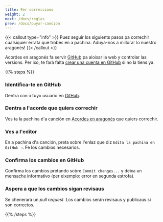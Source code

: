 ```yaml
---
title: Fer correccions
weight: 2
next: /docs/reglas
prev: /docs/puyar-cancion
---
```


{{< callout type="info" >}}
  Puez seguir los siguients pasos pa correchir cualsiquier errata que trobes en a pachina. Aduya-nos a millorar lo nuestro aragonés!
{{< /callout >}}

Acordes en aragonés fa servir [GitHub](https://github.com) pa aloixar la web y controlar las versions. Per ixo, te fará falta [crear una cuenta en GitHub](https://github.com/join) si no la tiens ya.

{{% steps %}}

### Identifica-te en GitHub

Dentra con o tuyo usuario en [GitHub](https://github.com).

### Dentra a l'acorde que quiers correchir

Ves ta la pachina d'a canción en [Acordes en aragonés](https://acordesaragones.com) que quiers correchir.

### Ves a l'editor
En a pachina d'a canción, preta sobre l'enlaz que diz `Edita la pachina en GitHub →`. Fe los cambios necesarios.

### Confirma los cambios en GitHub

Confirma los cambios pretando sobre `Commit changes...` y deixa un mensache informativo (per eixemplo: error en segunda estrofa).

### Aspera a que los cambios sigan revisaus

Se chenerará un *pull request*. Los cambios serán revisaus y publicaus si son correctos.

{{% /steps %}}
